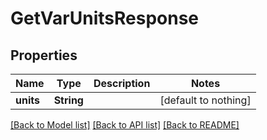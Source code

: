 # GetVarUnitsResponse


## Properties
Name | Type | Description | Notes
------------ | ------------- | ------------- | -------------
**units** | **String** |  | [default to nothing]


[[Back to Model list]](../README.md#models) [[Back to API list]](../README.md#api-endpoints) [[Back to README]](../README.md)



